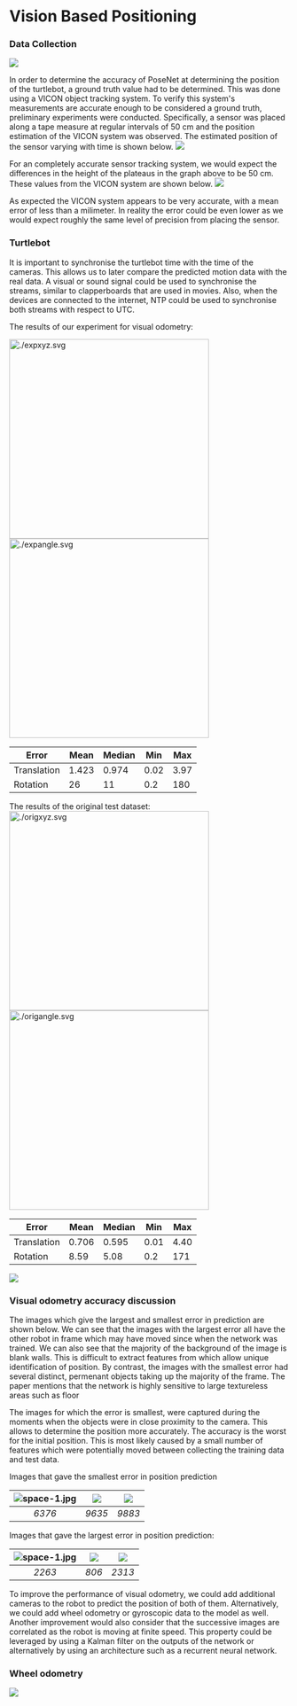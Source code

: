 # Vision Based Positioning

### Data Collection

![](./KaurCuup.svg)


In order to determine the accuracy of PoseNet at determining the position of the turtlebot, a ground truth value had to be determined. This was done using a VICON object tracking system. To verify this system's measurements are accurate enough to be considered a ground truth, preliminary experiments were conducted. Specifically, a sensor was placed along a tape measure at regular intervals of 50 cm and the position estimation of the VICON system was observed. The estimated position of the sensor  varying with time is shown below.
![](./pos.svg)

For an completely accurate sensor tracking system, we would expect the differences in the height of the plateaus in the graph above to be 50 cm. These values from the VICON system are shown below.
![](./distdiff.png)

As expected the VICON system appears to be very accurate, with a mean error of less than a milimeter. In reality the error could be even lower as we would expect roughly the same level of precision from placing the sensor.

### Turtlebot
It is important to synchronise the turtlebot time with the time of the cameras. This allows us to later compare the predicted motion data with the real data. A visual or sound signal could be used to synchronise the streams, similar to clapperboards that are used in movies. Also, when the devices are connected to the internet, NTP could be used to synchronise both streams with respect to UTC.


The results of our experiment for visual odometry:

<img src="./expxyz.svg" alt="./expxyz.svg" height = "360" width="360"/><img src="./expangle.svg" alt="./expangle.svg" height = "360" width="360"/>


|Error| Mean | Median | Min | Max | 
|------|------  |------  |------  |------  |
|   Translation |  1.423 | 0.974 | 0.02 | 3.97 |
|   Rotation |  26 | 11 | 0.2 | 180|



The results of the original test dataset:
<img src="./origxyz.svg" alt="./origxyz.svg" height = "360" width="360"/><img src="./origangle.svg" alt="./origangle.svg" height = "360" width="360"/>

|Error| Mean | Median | Min | Max | 
|------|------  |------  |------  |------  |
|   Translation |  0.706 | 0.595 | 0.01 | 4.40 |
|   Rotation |  8.59 | 5.08 | 0.2 | 171|

![](./viconerr.svg)


### Visual odometry accuracy discussion

The images which give the largest and smallest error in prediction are shown below. We can see that the images with the largest error all have the other robot in frame which may have moved since when the network was trained. We can also see that the majority of the background of the image is blank walls. This is difficult to extract features from which allow unique identification of position. By contrast, the images with the smallest error had several distinct, permenant objects taking up the majority of the frame. The paper mentions that the network is highly sensitive to large textureless areas such as floor

The images for which the error is smallest, were captured during the moments when the objects were in close proximity to the camera. This allows to determine the position more accurately. The accuracy is the worst for the initial position. This is most likely caused by a small number of features which were potentially moved between collecting the training data and test data. 

Images that gave the smallest error in position prediction

| ![space-1.jpg](./bestimages/2019-01-31-14-42-03-236518.png) | ![](./bestimages/2019-01-31-14-43-51-731422.png) | ![](./bestimages/2019-01-31-14-43-59-991355.png) |
|:--:|:--:|:--:| 
| *6376* |*9635*|*9883*|

Images that gave the largest error in position prediction:

| ![space-1.jpg](./worstimages/2019-01-31-14-38-57-806163.png) | ![](./worstimages/2019-01-31-14-39-46-309718.png) | ![](./worstimages/2019-01-31-14-39-47-973832.png) |
|:--:|:--:|:--:| 
| *2263* |*806*|*2313*|

To improve the performance of visual odometry, we could add additional cameras to the robot to predict the position of both of them. Alternatively, we could add wheel odometry or gyroscopic data to the model as well. Another improvement would also consider that the successive  images are correlated as the robot is moving at finite speed. This property could be leveraged by using a Kalman filter on the outputs of the network or alternatively by using an architecture such as a recurrent neural network. 



### Wheel odometry
![](./wheelodom2d.svg)